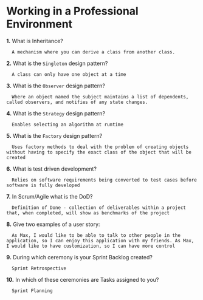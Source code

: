 # Working in a Professional Environment

**1.** What is Inheritance?
<!-- enter you answer in the space below -->
```
  A mechanism where you can derive a class from another class.
```
**2.** What is the `Singleton` design pattern?
<!-- enter you answer in the space below -->
```
  A class can only have one object at a time
```
**3.** What is the `Observer` design pattern?
<!-- enter you answer in the space below -->
```
  Where an object named the subject maintains a list of dependents, called observers, and notifies of any state changes.
```
**4.** What is the `Strategy` design pattern?
<!-- enter you answer in the space below -->
```
  Enables selecting an algorithm at runtime
```
**5.** What is the `Factory` design pattern?
<!-- enter you answer in the space below -->
```
  Uses factory methods to deal with the problem of creating objects without having to specify the exact class of the object that will be created
```
**6.** What is test driven development?
<!-- enter you answer in the space below -->
```
  Relies on software requirements being converted to test cases before software is fully developed
```
**7.** In Scrum/Agile what is the DoD?
<!-- enter you answer in the space below -->
```
  Definition of Done - collection of deliverables within a project that, when completed, will show as benchmarks of the project
```
**8.** Give two examples of a user story:
<!-- enter you answer in the space below -->
```
  As Max, I would like to be able to talk to other people in the application, so I can enjoy this application with my friends. As Max, I would like to have customization, so I can have more control
```
**9.** During which ceremony is your Sprint Backlog created?
<!-- enter you answer in the space below -->
```
  Sprint Retrospective
```
**10.** In which of these ceremonies are Tasks assigned to you?
<!-- enter you answer in the space below -->
```
  Sprint Planning
```